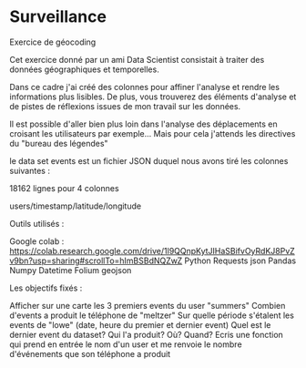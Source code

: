 # Surveillance
Exercice de géocoding

Cet exercice donné par un ami Data Scientist consistait à traiter des données géographiques et temporelles.

Dans ce cadre j'ai créé des colonnes pour affiner l'analyse et rendre les informations plus lisibles.
De plus, vous trouverez des éléments d'analyse et de pistes de réflexions issues de mon travail sur les données.

Il est possible d'aller bien plus loin dans l'analyse des déplacements en croisant les utilisateurs par exemple...
Mais pour cela j'attends les directives du "bureau des légendes"

le data set events est un fichier JSON duquel nous avons tiré les colonnes suivantes : 

18162 lignes pour 4 colonnes

users/timestamp/latitude/longitude

Outils utilisés : 

Google colab : https://colab.research.google.com/drive/1l9QQnpKytJIHaSBifvOyRdKJ8PvZv9bn?usp=sharing#scrollTo=hImBSBdNQZwZ
Python
Requests
json
Pandas
Numpy
Datetime
Folium
geojson

Les objectifs fixés :

Afficher sur une carte les 3 premiers events du user "summers"
Combien d'events a produit le téléphone de "meltzer"
Sur quelle période s'étalent les events de "lowe" (date, heure du premier et dernier event)
Quel est le dernier event du dataset? Qui l'a produit? Où? Quand?
Ecris une fonction qui prend en entrée le nom d'un user et me renvoie le nombre d'événements que son téléphone a produit
